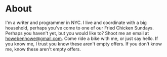 # About

I'm a writer and programmer in NYC. I live and coordinate with a big household, perhaps you've come to one of our Fried Chicken Sundays. Perhaps you haven't yet, but you would like to? Shoot me an email at <howebenhowe@gmail.com>. Come ride a bike with me, or just say hello. If you know me, I trust you know these aren't empty offers. If you don't know me, know these aren't empty offers.
